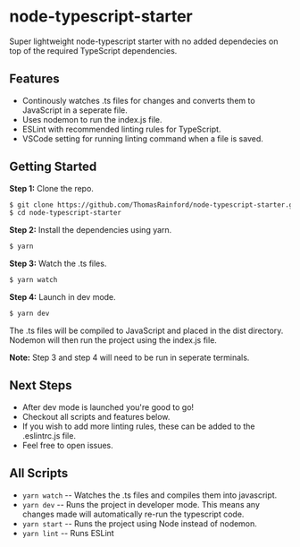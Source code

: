 # node-typescript-starter

Super lightweight node-typescript starter with no added dependecies on top of the required TypeScript dependencies.

## Features
- Continously watches .ts files for changes and converts them to JavaScript in a seperate file.
- Uses nodemon to run the index.js file.
- ESLint with recommended linting rules for TypeScript.
- VSCode setting for running linting command when a file is saved.

## Getting Started

**Step 1:** Clone the repo.

```bash
$ git clone https://github.com/ThomasRainford/node-typescript-starter.git
$ cd node-typescript-starter
```

**Step 2:** Install the dependencies using yarn.

```bash
$ yarn
```

**Step 3:** Watch the .ts files.

```bash
$ yarn watch
```

**Step 4:** Launch in dev mode.

```bash
$ yarn dev
```

The .ts files will be compiled to JavaScript and placed in the dist directory. Nodemon will then run the project using the index.js file.

**Note:** Step 3 and step 4 will need to be run in seperate terminals.

## Next Steps

-  After dev mode is launched you're good to go!
-  Checkout all scripts and features below.
-  If you wish to add more linting rules, these can be added to the .eslintrc.js file.
-  Feel free to open issues.

## All Scripts

-  `yarn watch` -- Watches the .ts files and compiles them into javascript.
-  `yarn dev`   -- Runs the project in developer mode. This means any changes made will automatically re-run the typescript code.
-  `yarn start` -- Runs the project using Node instead of nodemon.
-  `yarn lint`  -- Runs ESLint
